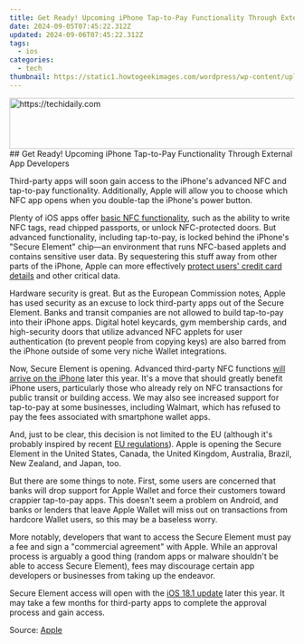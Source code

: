 ```yaml
---
title: Get Ready! Upcoming iPhone Tap-to-Pay Functionality Through External App Developers
date: 2024-09-05T07:45:22.312Z
updated: 2024-09-06T07:45:22.312Z
tags:
  - ios
categories:
  - tech
thumbnail: https://static1.howtogeekimages.com/wordpress/wp-content/uploads/2023/12/53213586619_ce8a78806c_o.jpg
---
```


<!-- affiliate ads begin -->
<a href="https://appsumo.8odi.net/c/5597632/2100542/7443" target="_top" id="2100542">
  <img src="//a.impactradius-go.com/display-ad/7443-2100542" border="0" alt="https://techidaily.com" width="728" height="90"/>
</a>
<img height="0" width="0" src="https://appsumo.8odi.net/i/5597632/2100542/7443" style="position:absolute;visibility:hidden;" border="0" />
<!-- affiliate ads end -->
## Get Ready! Upcoming iPhone Tap-to-Pay Functionality Through External App Developers

Third-party apps will soon gain access to the iPhone's advanced NFC and tap-to-pay functionality. Additionally, Apple will allow you to choose which NFC app opens when you double-tap the iPhone's power button.

Plenty of iOS apps offer [basic NFC functionality](https://ios-pokemon-go.techidaily.com/in-2024-a-working-guide-for-pachirisu-pokemon-go-map-on-apple-iphone-6-drfone-by-drfone-virtual-ios/), such as the ability to write NFC tags, read chipped passports, or unlock NFC-protected doors. But advanced functionality, including tap-to-pay, is locked behind the iPhone's "Secure Element" chip—an environment that runs NFC-based applets and contains sensitive user data. By sequestering this stuff away from other parts of the iPhone, Apple can more effectively [protect users' credit card details](https://support.apple.com/guide/security/apple-pay-component-security-sec2561eb018/web) and other critical data.

Hardware security is great. But as the European Commission notes, Apple has used security as an excuse to lock third-party apps out of the Secure Element. Banks and transit companies are not allowed to build tap-to-pay into their iPhone apps. Digital hotel keycards, gym membership cards, and high-security doors that utilize advanced NFC applets for user authentication (to prevent people from copying keys) are also barred from the iPhone outside of some very niche Wallet integrations.

Now, Secure Element is opening. Advanced third-party NFC functions [will arrive on the iPhone](https://www.apple.com/newsroom/2024/08/developers-can-soon-offer-in-app-nfc-transactions-using-the-secure-element/) later this year. It's a move that should greatly benefit iPhone users, particularly those who already rely on NFC transactions for public transit or building access. We may also see increased support for tap-to-pay at some businesses, including Walmart, which has refused to pay the fees associated with smartphone wallet apps.

And, just to be clear, this decision is not limited to the EU (although it's probably inspired by recent [EU regulations](https://ec.europa.eu/commission/presscorner/detail/en/ip%5F24%5F3706)). Apple is opening the Secure Element in the United States, Canada, the United Kingdom, Australia, Brazil, New Zealand, and Japan, too.

But there are some things to note. First, some users are concerned that banks will drop support for Apple Wallet and force their customers toward crappier tap-to-pay apps. This doesn't seem a problem on Android, and banks or lenders that leave Apple Wallet will miss out on transactions from hardcore Wallet users, so this may be a baseless worry.

More notably, developers that want to access the Secure Element must pay a fee and sign a "commercial agreement" with Apple. While an approval process is arguably a good thing (random apps or malware shouldn't be able to access Secure Element), fees may discourage certain app developers or businesses from taking up the endeavor.

Secure Element access will open with the [iOS 18.1 update](https://hardware-help.techidaily.com/get-the-latest-hp-laserjet-pro-mfp-m428fwd-drivers-perfectly-suited-for-windows-7-10-and-windows-11-users/) later this year. It may take a few months for third-party apps to complete the approval process and gain access.

Source: [Apple](https://www.apple.com/newsroom/2024/08/developers-can-soon-offer-in-app-nfc-transactions-using-the-secure-element/)

<ins class="adsbygoogle"
     style="display:block"
     data-ad-format="autorelaxed"
     data-ad-client="ca-pub-7571918770474297"
     data-ad-slot="1223367746"></ins>



<ins class="adsbygoogle"
     style="display:block"
     data-ad-client="ca-pub-7571918770474297"
     data-ad-slot="8358498916"
     data-ad-format="auto"
     data-full-width-responsive="true"></ins>


